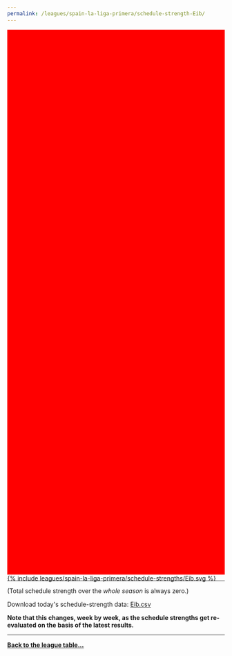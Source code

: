 ```yaml
---
permalink: /leagues/spain-la-liga-primera/schedule-strength-Eib/
---
```


<style>
.svg-wrap {
    background-color:red;
    height:0;
    padding-top:250%; /* 350px/550px */
    position: relative;
}

svg {
    background-color: white;
    height: 100%;
    display:block;
    width: 100%;
    position: absolute;
    top:0;
    left:0;
}
</style>


<div class="svg-wrap">
{% include leagues/spain-la-liga-primera/schedule-strengths/Eib.svg %}
</div>

-----

(Total schedule strength over the *whole season* is always zero.)


Download today's schedule-strength data: [Eib.csv](/assets/leagues/spain-la-liga-primera/2020/schedule-strengths/Eib.csv)

**Note that this changes, week by week, as the schedule strengths get re-evaluated on the
basis of the latest results.**

-----

[**Back to the league table...**](/leagues/spain-la-liga-primera)


